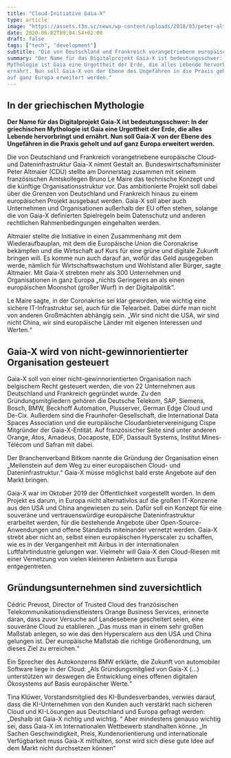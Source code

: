 ```yaml
---
title: "Cloud-Initiative Gaia-X"
type: article
image: "https://assets.t3n.sc/news/wp-content/uploads/2018/03/peter-altmaier-quelle-dpa.jpg?auto=format&fit=crop&h=348&ixlib=php-2.3.0&w=620"
date: 2020-06-02T09:04:54+02:00
draft: false
tags: ["tech", "development"]
subtitle: "Die von Deutschland und Frankreich vorangetriebene europäische Cloud- und Dateninfrastruktur"
summary: "Der Name für das Digitalprojekt Gaia-X ist bedeutungsschwer: In der griechischen
Mythologie ist Gaia eine Urgottheit der Erde, die alles Lebende hervorbringt und
ernährt. Nun soll Gaia-X von der Ebene des Ungefähren in die Praxis geholt und
auf ganz Europa erweitert werden."
---
```


## In der griechischen Mythologie

**Der Name für das Digitalprojekt Gaia-X ist bedeutungsschwer: In der griechischen
Mythologie ist Gaia eine Urgottheit der Erde, die alles Lebende hervorbringt und
ernährt. Nun soll Gaia-X von der Ebene des Ungefähren in die Praxis geholt und
auf ganz Europa erweitert werden.**


Die von Deutschland und Frankreich vorangetriebene europäische Cloud- und Dateninfrastruktur
Gaia-X nimmt Gestalt an. Bundeswirtschaftsminister Peter Altmaier (CDU) stellte am Donnerstag
zusammen mit seinem französischen Amtskollegen Bruno Le Maire das technische Konzept und die
künftige Organisationsstruktur vor. Das ambitionierte Projekt soll dabei über die Grenzen von
Deutschland und Frankreich hinaus zu einem europäischen Projekt ausgebaut werden. Gaia-X soll
aber auch Unternehmen und Organisationen außerhalb der EU offen stehen, solange die von Gaia-X
definierten Spielregeln beim Datenschutz und anderen rechtlichen Rahmenbedingungen eingehalten
werden.

Altmaier stellte die Initiative in einen Zusammenhang mit dem Wiederaufbauplan, mit dem
die Europäische Union die Coronakrise bekämpfen und die Wirtschaft auf Kurs für eine grüne
und digitale Zukunft bringen will. Es komme nun auch darauf an, wofür das Geld ausgegeben
werde, nämlich für Wirtschaftswachstum und Wohlstand aller Bürger, sagte Altmaier.
Mit Gaia-X strebten mehr als 300 Unternehmen und Organisationen in ganz Europa „nichts
Geringeres an als einen europäischen Moonshot (großer Wurf) in der Digitalpolitik“.

Le Maire sagte, in der Coronakrise sei klar geworden, wie wichtig eine sichere IT-Infrastruktur
sei, auch für die Telearbeit. Dabei dürfe man nicht von anderen Großmächten abhängig sein. „Wir
sind nicht die USA, wir sind nicht China, wir sind europäische Länder mit eigenen Interessen
und Werten.“

## Gaia-X wird von nicht-gewinnorientierter Organisation gesteuert

Gaia-X soll von einer nicht-gewinnorientierten Organisation nach belgischem Recht
gesteuert werden, die von 22 Unternehmen aus Deutschland und Frankreich gegründet
wurde. Zu den Gründungsmitgliedern gehören die Deutsche Telekom, SAP, Siemens, Bosch,
BMW, Beckhoff Automation, Plusserver, German Edge Cloud und De-Cix. Außerdem sind die
Fraunhofer-Gesellschaft, die International Data Spaces Association und die europäische
Cloudanbietervereinigung Cispe Mitgründer der Gaia-X-Entität. Auf französischer Seite
sind unter anderen Orange, Atos, Amadeus, Docaposte, EDF, Dassault Systems, Institut
Mines-Télécom und Safran mit dabei.

Der Branchenverband Bitkom nannte die Gründung der Organisation einen „Meilenstein
auf dem Weg zu einer europäischen Cloud- und Dateninfrastruktur.“ Gaia-X müsse möglichst
bald erste Angebote auf den Markt bringen.

Gaia-X war im Oktober 2019 der Öffentlichkeit vorgestellt worden. In dem Projekt es darum,
in Europa nicht alternativlos auf die großen IT-Konzerne aus den USA und China angewiesen
zu sein. Dafür soll ein Konzept für eine souveräne und vertrauenswürdige europäische
Dateninfrastruktur erarbeitet werden, für die bestehende Angebote über Open-Source-Anwendungen
und offene Standards miteinander vernetzt werden. Gaia-X strebt aber nicht an, selbst einen
europäischen Hyperscaler zu schaffen, wie es in der Vergangenheit mit Airbus in der
internationalen Luftfahrtindustrie gelungen war. Vielmehr will Gaia-X den Cloud-Riesen
mit einer Vernetzung von vielen kleineren Anbietern aus Europa entgegentreten.

## Gründungsunternehmen sind zuversichtlich

Cédric Prevost, Director of Trusted Cloud des französischen Telekommunikationsdienstleisters
Orange Business Services, erinnerte daran, dass zuvor Versuche auf Landesebene gescheitert
seien, eine souveräne Cloud zu etablieren. „Das muss man in einem sehr großen Maßstab anlegen,
so wie das den Hyperscalern aus den USA und China gelungen ist. Der europäische Maßstab
die richtige Größenordnung, um dieses Ziel zu erreichen.“

Ein Sprecher des Autokonzerns BMW erklärte, die Zukunft von automobiler Software
liege in der Cloud: „Als Gründungsmitglied von Gaia-X (…) unterstützen wir deswegen
die Entwicklung eines offenen digitalen Ökosystems auf Basis europäischer Werte.“

Tina Klüwer, Vorstandsmitglied des KI-Bundesverbandes, verwies darauf, dass die
KI-Unternehmen von den Kunden auch verstärkt nach sicheren Cloud und KI-Lösungen
aus Deutschland und Europa gefragt werden: „Deshalb ist Gaia-X richtig und wichtig.
“ Aber mindestens genauso wichtig sei, dass Gaia-X im Internationalen Wettbewerb
standhalten könne. „In Sachen Geschwindigkeit, Preis, Kundenorientierung und
internationale Verfügbarkeit muss Gaia-X mithalten, sonst wird sich diese gute
Idee auf dem Markt nicht durchsetzen können“
